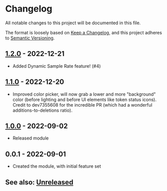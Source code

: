 # Changelog
All notable changes to this project will be documented in this file.

The format is loosely based on [Keep a Changelog](https://keepachangelog.com/en/1.0.0/),
and this project adheres to [Semantic Versioning](https://semver.org/spec/v2.0.0.html).

## [1.2.0] - 2022-12-21
- Added Dynamic Sample Rate feature! (#4)

## [1.1.0] - 2022-12-20
- Improved color picker, will now grab a lower and more "background" color (before lighting and before UI elements
 like token status icons).  Credit to dev7355608 for the incredible PR (which had a wonderful additions-to-deletions 
 ratio).

## [1.0.0] - 2022-09-02
- Released module

## 0.0.1 - 2022-09-01
- Created the module, with initial feature set

## See also: [Unreleased]

[1.0.0]: https://github.com/shemetz/precise-drawing-tools/compare/0.0.1...1.0.0
[1.1.0]: https://github.com/shemetz/precise-drawing-tools/compare/1.0.0...1.1.0
[1.2.0]: https://github.com/shemetz/precise-drawing-tools/compare/1.1.0...1.2.0
[Unreleased]: https://github.com/shemetz/precise-drawing-tools/compare/1.2.0...HEAD
